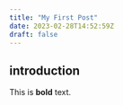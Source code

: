 ```yaml
---
title: "My First Post"
date: 2023-02-28T14:52:59Z
draft: false
---
```

## introduction

This is **bold** text.

